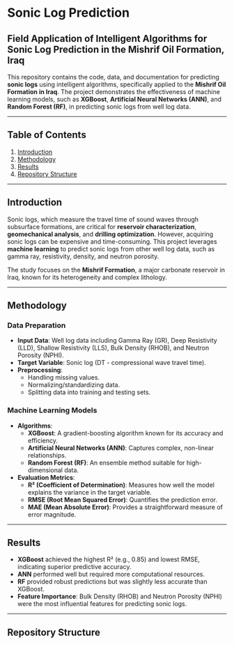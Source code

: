 # Sonic Log Prediction
## Field Application of Intelligent Algorithms for Sonic Log Prediction in the Mishrif Oil Formation, Iraq

This repository contains the code, data, and documentation for predicting **sonic logs** using intelligent algorithms, specifically applied to the **Mishrif Oil Formation in Iraq**. The project demonstrates the effectiveness of machine learning models, such as **XGBoost**, **Artificial Neural Networks (ANN)**, and **Random Forest (RF)**, in predicting sonic logs from well log data.

---

## Table of Contents
1. [Introduction](#introduction)
2. [Methodology](#methodology)
3. [Results](#results)
4. [Repository Structure](#repository-structure)

---

## Introduction
Sonic logs, which measure the travel time of sound waves through subsurface formations, are critical for **reservoir characterization**, **geomechanical analysis**, and **drilling optimization**. However, acquiring sonic logs can be expensive and time-consuming. This project leverages **machine learning** to predict sonic logs from other well log data, such as gamma ray, resistivity, density, and neutron porosity.

The study focuses on the **Mishrif Formation**, a major carbonate reservoir in Iraq, known for its heterogeneity and complex lithology.

---

## Methodology
### Data Preparation
- **Input Data**: Well log data including Gamma Ray (GR), Deep Resistivity (LLD), Shallow Resistivity (LLS), Bulk Density (RHOB), and Neutron Porosity (NPHI).
- **Target Variable**: Sonic log (DT - compressional wave travel time).
- **Preprocessing**:
  - Handling missing values.
  - Normalizing/standardizing data.
  - Splitting data into training and testing sets.

### Machine Learning Models
- **Algorithms**:
  - **XGBoost**: A gradient-boosting algorithm known for its accuracy and efficiency.
  - **Artificial Neural Networks (ANN)**: Captures complex, non-linear relationships.
  - **Random Forest (RF)**: An ensemble method suitable for high-dimensional data.
- **Evaluation Metrics**:
  - **R² (Coefficient of Determination)**: Measures how well the model explains the variance in the target variable.
  - **RMSE (Root Mean Squared Error)**: Quantifies the prediction error.
  - **MAE (Mean Absolute Error)**: Provides a straightforward measure of error magnitude.

---

## Results
- **XGBoost** achieved the highest R² (e.g., 0.85) and lowest RMSE, indicating superior predictive accuracy.
- **ANN** performed well but required more computational resources.
- **RF** provided robust predictions but was slightly less accurate than XGBoost.
- **Feature Importance**: Bulk Density (RHOB) and Neutron Porosity (NPHI) were the most influential features for predicting sonic logs.

---

## Repository Structure
